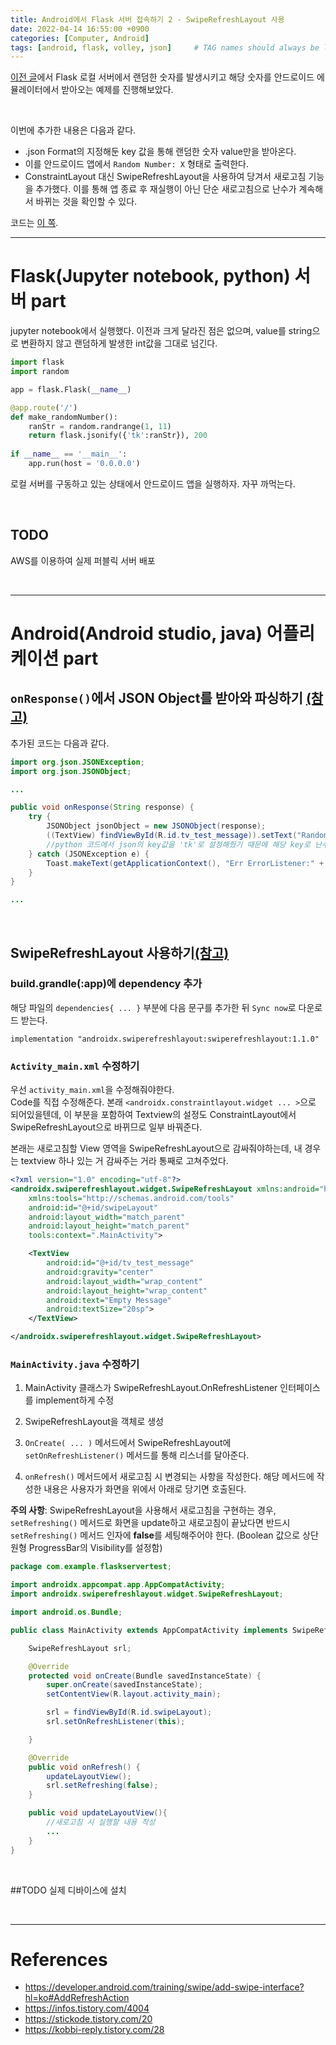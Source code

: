 ```yaml
---
title: Android에서 Flask 서버 접속하기 2 - SwipeRefreshLayout 사용
date: 2022-04-14 16:55:00 +0900
categories: [Computer, Android]
tags: [android, flask, volley, json]     # TAG names should always be lowercase
---
```


[이전 글](https://coitloz88.github.io/posts/flask-android-1/)에서 Flask 로컬 서버에서 랜덤한 숫자를 발생시키고 해당 숫자를 안드로이드 에뮬레이터에서 받아오는 예제를 진행해보았다.  

<br>

이번에 추가한 내용은 다음과 같다.
* .json Format의 지정해둔 key 값을 통해 랜덤한 숫자 value만을 받아온다.
* 이를 안드로이드 앱에서 `Random Number: X` 형태로 출력한다.
* ConstraintLayout 대신 SwipeRefreshLayout을 사용하여 당겨서 새로고침 기능을 추가했다. 이를 통해 앱 종료 후 재실행이 아닌 단순 새로고침으로 난수가 계속해서 바뀌는 것을 확인할 수 있다.

코드는 [이 쪽](https://github.com/coitloz88/Flask-Android-link/tree/main/AndroidApp).  


---

# Flask(Jupyter notebook, python) 서버 part
jupyter notebook에서 실행했다. 이전과 크게 달라진 점은 없으며, value를 string으로 변환하지 않고 랜덤하게 발생한 int값을 그대로 넘긴다.
```python
import flask
import random

app = flask.Flask(__name__)

@app.route('/')
def make_randomNumber():
    ranStr = random.randrange(1, 11)
    return flask.jsonify({'tk':ranStr}), 200
    
if __name__ == '__main__':
    app.run(host = '0.0.0.0')
```

로컬 서버를 구동하고 있는 상태에서 안드로이드 앱을 실행하자. 자꾸 까먹는다.  

<br>

## TODO  
AWS를 이용하여 실제 퍼블릭 서버 배포

<br>

---

# Android(Android studio, java) 어플리케이션 part

## `onResponse()`에서  JSON Object를 받아와 파싱하기 [(참고)](https://infos.tistory.com/4004)

추가된 코드는 다음과 같다.
```java
import org.json.JSONException;
import org.json.JSONObject;

...

public void onResponse(String response) {
    try {
        JSONObject jsonObject = new JSONObject(response);
        ((TextView) findViewById(R.id.tv_test_message)).setText("Random Number: " + jsonObject.getInt("tk"));
        //python 코드에서 json의 key값을 'tk'로 설정해줬기 때문에 해당 key로 난수 value를 받아온다.
    } catch (JSONException e) {
        Toast.makeText(getApplicationContext(), "Err ErrorListener:" + e, Toast.LENGTH_SHORT).show();
    }
}

...
```

<br>

## SwipeRefreshLayout 사용하기[(참고)](https://stickode.tistory.com/20)

### build.grandle(:app)에 dependency 추가
해당 파일의 `dependencies{ ... }` 부분에 다음 문구를 추가한 뒤 `Sync now`로 다운로드 받는다.
```
implementation "androidx.swiperefreshlayout:swiperefreshlayout:1.1.0"
```

### `Activity_main.xml` 수정하기
우선 `activity_main.xml`을 수정해줘야한다.  
Code를 직접 수정해준다. 본래 `<androidx.constraintlayout.widget ... >`으로 되어있을텐데, 이 부분을 포함하여 Textview의 설정도 ConstraintLayout에서 SwipeRefreshLayout으로 바뀌므로 일부 바꿔준다.  

본래는 새로고침할 View 영역을 SwipeRefreshLayout으로 감싸줘야하는데, 내 경우는 textview 하나 있는 거 감싸주는 거라 통째로 고쳐주었다.

```xml
<?xml version="1.0" encoding="utf-8"?>
<androidx.swiperefreshlayout.widget.SwipeRefreshLayout xmlns:android="http://schemas.android.com/apk/res/android"
    xmlns:tools="http://schemas.android.com/tools"
    android:id="@+id/swipeLayout"
    android:layout_width="match_parent"
    android:layout_height="match_parent"
    tools:context=".MainActivity">

    <TextView
        android:id="@+id/tv_test_message"
        android:gravity="center"
        android:layout_width="wrap_content"
        android:layout_height="wrap_content"
        android:text="Empty Message"
        android:textSize="20sp">
    </TextView>

</androidx.swiperefreshlayout.widget.SwipeRefreshLayout>
```

### `MainActivity.java` 수정하기
1. MainActivity 클래스가 SwipeRefreshLayout.OnRefreshListener 인터페이스를 implement하게 수정

2. SwipeRefreshLayout을 객체로 생성

3. `OnCreate( ... )` 메서드에서 SwipeRefreshLayout에 `setOnRefreshListener()` 메서드를 통해 리스너를 달아준다.  

4. `onRefresh()` 메서드에서 새로고침 시 변경되는 사항을 작성한다. 해당 메서드에 작성한 내용은 사용자가 화면을 위에서 아래로 당기면 호출된다. 

**주의 사항**: SwipeRefreshLayout을 사용해서 새로고침을 구현하는 경우, `setRefreshing()` 메서드로 화면을 update하고 새로고침이 끝났다면 반드시 `setRefreshing()` 메서드 인자에 **false**를 세팅해주어야 한다. (Boolean 값으로 상단 원형 ProgressBar의 Visibility를 설정함)

```java
package com.example.flaskservertest;

import androidx.appcompat.app.AppCompatActivity;
import androidx.swiperefreshlayout.widget.SwipeRefreshLayout;

import android.os.Bundle;

public class MainActivity extends AppCompatActivity implements SwipeRefreshLayout.OnRefreshListener {

    SwipeRefreshLayout srl;

    @Override
    protected void onCreate(Bundle savedInstanceState) {
        super.onCreate(savedInstanceState);
        setContentView(R.layout.activity_main);

        srl = findViewById(R.id.swipeLayout);
        srl.setOnRefreshListener(this);

    }

    @Override
    public void onRefresh() {
        updateLayoutView();
        srl.setRefreshing(false);
    }

    public void updateLayoutView(){
        //새로고침 시 실행할 내용 작성
        ...
    }
}
```

<br>

##TODO
실제 디바이스에 설치

<br>

---

# References
* <https://developer.android.com/training/swipe/add-swipe-interface?hl=ko#AddRefreshAction>
* <https://infos.tistory.com/4004> 
* <https://stickode.tistory.com/20>
* <https://kobbi-reply.tistory.com/28>
